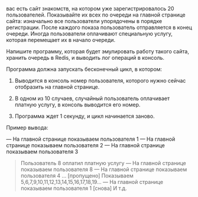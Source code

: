  вас есть сайт знакомств, на котором уже зарегистрировалось 20 пользователей. Показывайте их всех по очереди на главной странице сайта: изначально все пользователи упорядочены в порядке регистрации. После каждого показа пользователь отправляется в конец очереди. Иногда пользователи оплачивают специальную услугу, которая перемещает их в начало очереди. 

Напишите программу, которая будет эмулировать работу такого сайта, хранить очередь в Redis, и выводить лог операций в консоль.

Программа должна запускать бесконечный цикл, в котором:

1. Выводится в консоль номер пользователя, которого нужно сейчас отобразить на главной странице. 

2. В одном из 10 случаев, случайный пользователь оплачивает платную услугу, в консоль выводится его номер.

3. Программа ждет 1 секунду, и цикл начинается заново.

Пример вывода:

— На главной странице показываем пользователя 1
— На главной странице показываем пользователя 2
— На главной странице показываем пользователя 3
> Пользователь 8 оплатил платную услугу
— На главной странице показываем пользователя 8
— На главной странице показываем пользователя 4
… [пропущено] Показываем 5,6,7,9,10,11,12,13,14,15,16,17,18,19…
— На главной странице показываем пользователя 1 [снова]
И т.д.